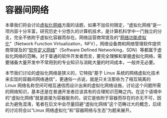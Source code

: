 # 容器间网络

本章我们将会讨论[虚拟化网络](https://en.wikipedia.org/wiki/Network_virtualization)方面的话题，如果不加任何限定，“虚拟化网络”是一项内容十分丰富，研究历史十分悠久的计算机技术，是计算机科学中一门独立的分支，完全不依附于虚拟化容器而存在。网络运营商常提及的“[网络功能虚拟化](https://en.wikipedia.org/wiki/Network_function_virtualization)”（Network Function Virtualization，NFV），网络设备商和网络管理软件提供商常提及的“[软件定义网络](https://en.wikipedia.org/wiki/Software-defined_networking)”（Software Defined Networking，SDN）等都属于虚拟化网络的范畴。对于普通的软件开发者而言，要完全理解和掌握虚拟化网络，需要储备大量开发中不常用到的专业知识与消耗大量的时间成本，一般并无必要。

本节我们讨论的虚拟化网络是狭义的，它特指“基于 Linux 系统的网络虚拟化技术来实现的容器间网络通信”，更通俗一点说，就是只关注那些为了相互隔离的 Linux 网络名称空间可相互通信而设计出来的虚拟化网络设施，讨论这个问题所需的网络知识，基本还是在普通开发者应该具有的合理知识范畴之内。在这个语境中的“虚拟化网络”就是直接为容器服务的，说它是依附于容器而存在的亦无不可，因此为避免混淆，笔者在后文中会尽量回避“虚拟化网络”这个范畴过大的概念，后续的讨论将会以“Linux 网络虚拟化”和“容器网络与生态”为题来展开。
